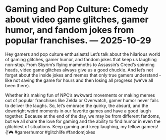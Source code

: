 # Gaming and Pop Culture: Comedy about video game glitches, gamer humor, and fandom jokes from popular franchises. — 2025-10-29

Hey gamers and pop culture enthusiasts! Let’s talk about the hilarious world of gaming glitches, gamer humor, and fandom jokes that keep us laughing non-stop. From Skyrim’s flying mammoths to Assassin’s Creed’s spinning heads, video game glitches always give us a good chuckle. And let’s not forget about the inside jokes and memes that only true gamers understand - like not saving the game for hours and then losing all progress (we’ve all been there). 

Whether it’s making fun of NPC’s awkward movements or making memes out of popular franchises like Zelda or Overwatch, gamer humor never fails to deliver the laughs. So, let’s embrace the quirky, the absurd, and the downright weird moments in our favorite games and have a good laugh together. Because at the end of the day, we may be from different fandoms, but we all share the love for gaming and the ability to find humor in even the glitchiest of situations. Keep gaming and keep laughing, my fellow gamers! ✌🎮 #gamerhumor #glitchlife #fandomjokes